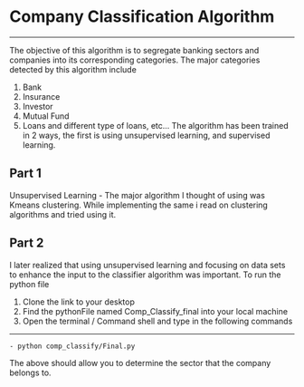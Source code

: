 # Company Classification Algorithm 
---
The objective of this algorithm is to segregate banking sectors and companies into its corresponding categories. 
The major categories detected by this algorithm include 
1. Bank
2. Insurance
3. Investor
4. Mutual Fund
5. Loans and different type of loans, 
etc...
The algorithm has been trained in 2 ways, the first is using unsupervised learning, and supervised learning. 
## Part 1
Unsupervised Learning - 
The major algorithm I thought of using was Kmeans clustering.
While implementing the same i read on clustering algorithms and tried using it.
## Part 2
I later realized that using unsupervised learning and focusing on data sets to enhance the input to the 
classifier algorithm was important. 
To run the python file
1. Clone the link to your desktop
2. Find the pythonFile named Comp_Classify_final into your local machine
3. Open the terminal / Command shell and type in the following commands
----
    - python comp_classify/Final.py
The above should allow you to determine the sector that the company belongs to.     

